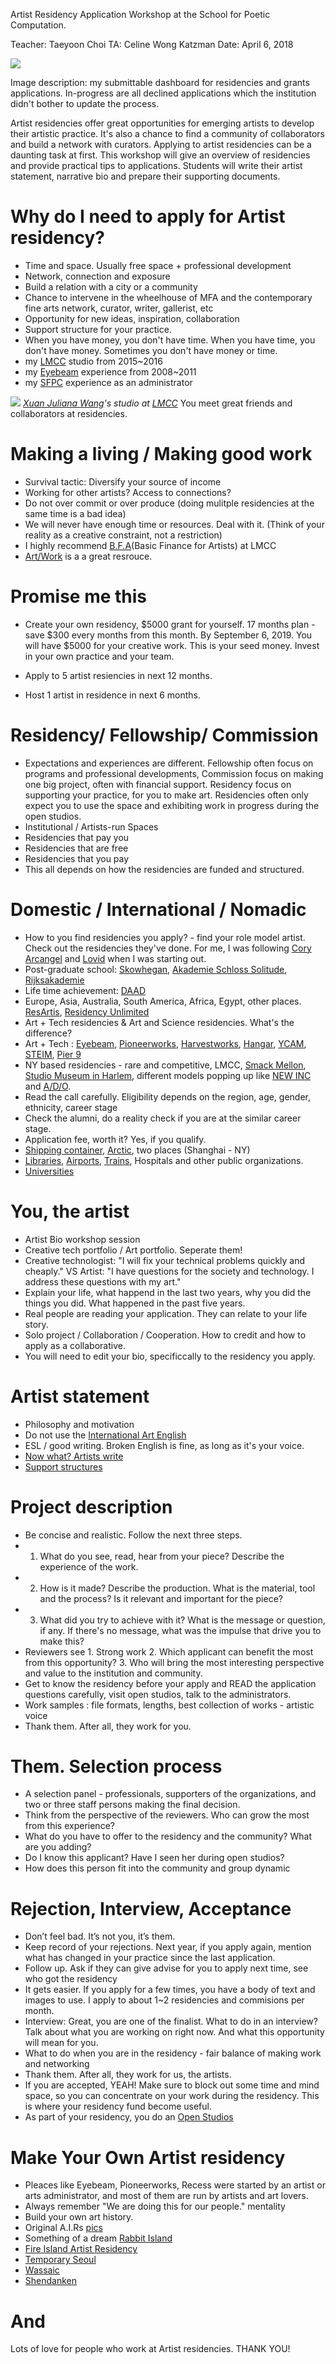 
Artist Residency Application Workshop at the School for Poetic Computation.

Teacher: Taeyoon Choi 
TA: Celine Wong Katzman 
Date: April 6, 2018 

![](https://github.com/tchoi8/ArtistsToolkit/blob/master/apply.jpg?raw=true)

Image description: my submittable dashboard for residencies and grants applications. In-progress are all declined applications which the institution didn't bother to update the process. 
  
Artist residencies offer great opportunities for emerging artists to develop their artistic practice. It's also a chance to find a community of collaborators and build a network with curators. Applying to artist residencies can be a daunting task at first. This workshop will give an overview of residencies and provide practical tips to applications. Students will write their artist statement, narrative bio and prepare their supporting documents. 




# Why do I need to apply for Artist residency? 
- Time and space. Usually free space + professional development 
- Network, connection and exposure 
- Build a relation with a city or a community  
- Chance to intervene in the wheelhouse of MFA and the contemporary fine arts network, curator, writer, gallerist, etc  
- Opportunity for new ideas, inspiration, collaboration
- Support structure for your practice.  
- When you have money, you don't have time. When you have time, you don't have money. Sometimes you don't have money or time. 
- my [LMCC](https://www.flickr.com/photos/80913365@N04/sets/72157646634239134) studio from 2015~2016
- my [Eyebeam](https://www.flickr.com/search/?text=eyebeam%20taeyoon) experience from 2008~2011
- my [SFPC](https://medium.com/@tchoi8/diversity-at-sfpc-d494d7390375) experience as an administrator



![](https://c1.staticflickr.com/9/8876/18614959841_9fa4854b62_z.jpg)
*[Xuan Juliana Wang](http://www.xuanjulianawang.com/)'s studio at [LMCC](http://lmcc.net)*
You meet great friends and collaborators at residencies. 

# Making a living / Making good work
- Survival tactic: Diversify your source of income 
- Working for other artists? Access to connections? 
- Do not over commit or over produce (doing mulitple residencies at the same time is a bad idea) 
- We will never have enough time or resources. Deal with it. (Think of your reality as a creative constraint, not a restriction) 
- I highly recommend [B.F.A](http://lmcc.net/program/basic-finance-for-artists/)(Basic Finance for Artists) at LMCC
- [Art/Work](http://books.simonandschuster.com/ART-WORK/Heather-Darcy-Bhandari/9781416572336) is a a great resrouce. 

# Promise me this 

- Create your own residency, $5000 grant for yourself. 17 months plan - save $300 every months from this month. By September 6, 2019. You will have $5000 for your creative work. This is your seed money. Invest in your own practice and your team. 

- Apply to 5 artist resiencies in next 12 months. 

- Host 1 artist in residence in next 6 months. 

# Residency/ Fellowship/ Commission 
- Expectations and experiences are different. Fellowship often focus on programs and professional developments, Commission focus on making one big project, often with financial support. Residency focus on supporting your practice, for you to make art. Residencies often only expect you to use the space and exhibiting work in progress during the open studios. 
- Institutional / Artists-run Spaces
- Residencies that pay you 
- Residencies that are free
- Residencies that you pay 
- This all depends on how the residencies are funded and structured. 

# Domestic / International / Nomadic 
- How to you find residencies you apply? - find your role model artist. Check out the residencies they've done. For me, I was following [Cory Arcangel](http://www.coryarcangel.com/) and [Lovid](http://www.lovid.org/) when I was starting out.
- Post-graduate school: [Skowhegan](http://www.skowheganart.org/), [Akademie Schloss Solitude](http://www.akademie-solitude.de/en), [Rijksakademie](http://www.rijksakademie.nl/ENG/)
- Life time achievement: [DAAD](http://www.berliner-kuenstlerprogramm.de/en/index_en.php)
- Europe, Asia, Australia, South America, Africa, Egypt, other places. [ResArtis](http://resartis.org), [Residency Unlimited](http://residencyunlimited.org)
- Art + Tech residencies & Art and Science residencies. What's the difference? 
- Art + Tech : [Eyebeam](http://eyebeam.org), [Pioneerworks](https://pioneerworks.org/technology/residency/), [Harvestworks](http://www.harvestworks.org/), [Hangar](https://hangar.org/en/), [YCAM](http://www.ycam.jp/en/), [STEIM](http://steim.org/work-with-us/project-residencies/), [Pier 9](https://www.autodesk.com/pier-9/residency/home
) 
- NY based residencies  - rare and competitive, LMCC, [Smack Mellon](smackmellon.org/index.php/contact/how_to_apply/
), [Studio Museum in Harlem](http://www.studiomuseum.org/learn/artist-in-residence), different models popping up like [NEW INC](www.newinc.org/) and [A/D/O](https://a-d-o.com/
).  
- Read the call carefully. Eligibility depends on the region, age, gender, ethnicity, career stage
- Check the alumni, do a reality check if you are at the similar career stage.     
- Application fee, worth it? Yes, if you qualify. 
- [Shipping container](http://www.containerartistresidency.org/#!freight-/c65q), [Arctic](http://www.thearcticcircle.org/), two places (Shanghai - NY)  
- [Libraries](https://medium.com/@blprnt/an-artist-in-every-library-c0df05bf3c9), [Airports](http://www.abc.net.au/news/2016-01-07/australias-first-airport-artist-in-residence-draws-airport-life/7073434), [Trains](http://blog.amtrak.com/amtrakresidency/), Hospitals and other public organizations.  
- [Universities](http://studioforcreativeinquiry.org/public/university_artist_in_residence_report_2013.pdf)
 

# You, the artist  
- Artist Bio workshop session
- Creative tech portfolio / Art portfolio. Seperate them! 
- Creative technologist: "I will fix your technical problems quickly and cheaply." VS Artist: "I have questions for the society and technology. I address these questions with my art." 
- Explain your life, what happend in the last two years, why you did the things you did. What happened in the past five years. 
- Real people are reading your application. They can relate to your life story.   
- Solo project / Collaboration / Cooperation. How to credit and how to apply as a collaborative.   
- You will need to edit your bio, specificcally to the residency you apply. 

# Artist statement
- Philosophy and motivation 
- Do not use the [International Art English](https://canopycanopycanopy.com/issues/16/contents/international_art_english) 
- ESL / good writing. Broken English is fine, as long as it's your voice.  
- [Now what? Artists write](http://bakonline.org/en/Publications/Books/Now_What?parent=Publications%2FBooks%2FNWA_Reader_2%2FForeword) 
- [Support structures](http://www.supportstructures.org/)

# Project description
- Be concise and realistic. Follow the next three steps. 
- 1. What do you see, read, hear from your piece? Describe the experience of the work.
- 2. How is it made? Describe the production. What is the material, tool and the process? Is it relevant and important for the piece?
- 3. What did you try to achieve with it? What is the message or question, if any. If there's no message, what was the impulse that drive you to make this?
- Reviewers see 1. Strong work 2. Which applicant can benefit the most from this opportunity? 3. Who will bring the most interesting perspective and value to the institution and community. 
- Get to know the residency before your apply and READ the application questions carefully, visit open studios, talk to the administrators.  
- Work samples : file formats, lengths, best collection of works - artistic voice 
- Thank them. After all, they work for you. 

# Them. Selection process
- A selection panel - professionals, supporters of the organizations, and two or three staff persons making the final decision.  
- Think from the perspective of the reviewers. Who can grow the most from this experience? 
- What do you have to offer to the residency and the community? What are you adding? 
- Do I know this applicant? Have I seen her during open studios? 
- How does this person fit into the community and group dynamic

# Rejection, Interview, Acceptance
- Don’t feel bad. It’s not you, it’s them. 
- Keep record of your rejections. Next year, if you apply again, mention what has changed in your practice since the last application.  
-  Follow up. Ask if they can give advise for you to apply next time, see who got the residency 
-  It gets easier. If you apply for a few times, you have a body of text and images to use. I apply to about 1~2 residencies and commisions per month. 
- Interview: Great, you are one of the finalist. What to do in an interview? Talk about what you are working on right now. And what this opportunity will mean for you.
- What to do when you are in the residency - fair balance of making work and networking 
- Thank them. After all, they work for us, the artists. 
- If you are accepted, YEAH! Make sure to block out some time and mind space, so you can concentrate on your work during the residency. This is where your residency fund become useful. 
- As part of your residency, you do an [Open Studios](https://www.flickr.com/photos/80913365@N04/sets/72157651927897443)

# Make Your Own Artist residency 
- Pleaces like Eyebeam, Pioneerworks, Recess were started by an artist or arts administrator, and most of them are run by artists and art lovers. 
- Always remember "We are doing this for our people." mentality
- Build your own art history. 
- Original A.I.Rs [pics](http://www.gettyimages.com/detail/news-photo/sign-on-loft-building-signifying-legal-artists-in-residence-news-photo/583733257)
- Something of a dream [Rabbit Island](http://rabbitisland.org/)
- [Fire Island Artist Residency](http://www.fireislandartistresidency.org/)
- [Temporary Seoul](http://taeyoonchoi.com/2010/12/seoul-residency/)
- [Wassaic](http://wassaicartistresidency.org/) 
- [Shendanken](http://www.shandakenproject.org/) 

# And
Lots of love for people who work at Artist residencies. THANK YOU! 

